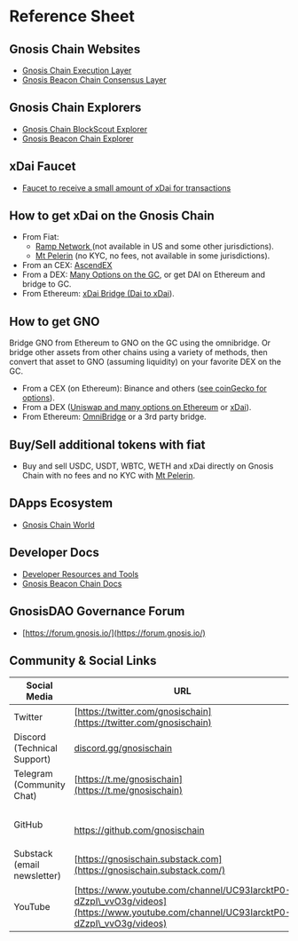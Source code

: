 # Reference Sheet

## Gnosis Chain Websites

* [Gnosis Chain Execution Layer](https://www.gnosischain.com/evm)
* [Gnosis Beacon Chain Consensus Layer](https://www.gnosischain.com/)

## Gnosis Chain Explorers

* [Gnosis Chain BlockScout Explorer](https://blockscout.com/xdai/mainnet/)
* [Gnosis Beacon Chain Explorer](https://beacon.gnosischain.com/)

## xDai Faucet

* [Faucet to receive a small amount of xDai for transactions](https://www.gimlu.com/faucet)

## How to get xDai on the Gnosis Chain

* From Fiat:&#x20;
  * [Ramp Network ](https://ramp.network/buy/?swapAsset=XDAI)(not available in US and some other jurisdictions).
  * [Mt Pelerin](https://www.mtpelerin.com/cryptocurrency/xdai) (no KYC, no fees, not available in some jurisdictions).
* From an CEX:  [AscendEX](https://bitmax.io/en/basic/cashtrade-spottrading/usdt/xdai)
* From a DEX: [Many Options on the GC](https://gnosischain.world/#DeFi), or get DAI on Ethereum and bridge to GC.
* From Ethereum: [xDai Bridge (Dai to xDai](https://bridge.xdaichain.com/)).

## How to get GNO

Bridge GNO from Ethereum to GNO on the GC using the omnibridge. Or bridge other assets from other chains using a variety of methods, then convert that asset to GNO (assuming liquidity) on your favorite DEX on the GC.

* From a CEX (on Ethereum): Binance and others ([see coinGecko for options](https://www.coingecko.com/en/coins/gnosis)).
* From a DEX ([Uniswap and many options on Ethereum](https://www.coingecko.com/en/coins/gnosis) or [xDai](https://gnosischain.world/#DeFi)).
* From Ethereum: [OmniBridge](https://omni.gnosischain.com/) or a 3rd party bridge.

## Buy/Sell additional tokens with fiat

* Buy and sell USDC, USDT, WBTC, WETH and xDai directly on Gnosis Chain with no fees and no KYC with [Mt Pelerin](https://www.mtpelerin.com/).

## DApps Ecosystem

* [Gnosis Chain World ](https://gnosischain.world/)

## Developer Docs

* [Developer Resources and Tools](../../for-developers/developer-resources/)
* [Gnosis Beacon Chain Docs](https://docs.gnosischain.com/)

## GnosisDAO Governance Forum

* [https://forum.gnosis.io/](https://forum.gnosis.io/)

## Community & Social Links

| Social Media                | URL                                                                                                                                  |
| --------------------------- | ------------------------------------------------------------------------------------------------------------------------------------ |
| Twitter                     | [https://twitter.com/gnosischain](https://twitter.com/gnosischain)                                                                   |
| Discord (Technical Support) | [discord.gg/gnosischain](https://t.co/yrSN2dS9Z2)                                                                                    |
| Telegram (Community Chat)   | [https://t.me/gnosischain](https://t.me/gnosischain)                                                                                 |
| GitHub                      | <p><br><a href="https://github.com/gnosischain">https://github.com/gnosischain</a></p>                                               |
| Substack (email newsletter) | [https://gnosischain.substack.com](https://gnosischain.substack.com/)                                                                |
| YouTube                     | [https://www.youtube.com/channel/UC93IarcktP0-dZzpI\_vvO3g/videos](https://www.youtube.com/channel/UC93IarcktP0-dZzpI\_vvO3g/videos) |

##













